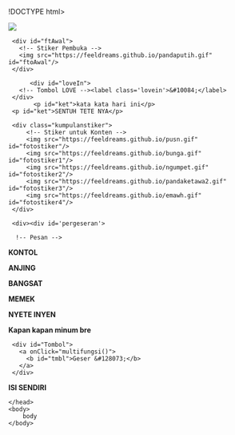 !DOCTYPE html>
<html>
        <meta charset='UTF-8'/><meta content='width=device-width, initial-scale=1, user-scalable=1, minimum-scale=1, maximum-scale=5' name='viewport'/><meta content='IE=edge' http-equiv='X-UA-Compatible'/>
  
  <link rel="preconnect" href="https://fonts.googleapis.com">
  <link rel="preconnect" href="https://fonts.gstatic.com" crossorigin>
  <link href="https://fonts.googleapis.com/css2?family=Nunito+Sans:wght@400;700&display=swap" rel="stylesheet">
  <link href="https://fonts.googleapis.com/css2?family=Caveat&display=swap" rel="stylesheet">
  
  <script src="https://cdn.jsdelivr.net/npm/sweetalert2@11.0.19/dist/sweetalert2.all.min.js"></script>
  <script src="https://unpkg.com/typeit@8.7.0/dist/index.umd.js"></script>
  <link href="https://feeldreams.github.io/inidariku/style.css" rel="stylesheet" type="text/css" />
  <script src="https://kit.fontawesome.com/4f3ce16e3e.js" crossorigin="anonymous"></script>
  
<head>
<title>KATA KATA HARI INI</title>
  <link rel="icon" type="image/x-icon" href="https://malasid.github.io/favicon.png">
<meta name="description" content=>
<!-- 
  
     
  Thanks to all <3
-->
</head>
<body>
            <!-- Ganti Audio di sini -->
   <audio src="https://inidariku.feeldream.repl.co/lbrn.mp3" id="linkmp3" class="sembunyi"></audio>
   
   <div id="bodyblur">
     <!-- Wallpaper / Background --><img src="https://feeldreams.github.io/pics/awan8.jpg" id="wallpaper"/>
   </div>
   
   <div id='Content'>

     <div id="ftAwal">
       <!-- Stiker Pembuka -->
       <img src="https://feeldreams.github.io/pandaputih.gif" id="ftoAwal"/>
     </div>
     
          <div id="loveIn">
       <!-- Tombol LOVE --><label class='lovein'>&#10084;</label>
     </div>
           <p id="ket">kata kata hari ini</p>
     <p id="ket">SENTUH TETE NYA</p>

     <div class="kumpulanstiker">
         <!-- Stiker untuk Konten -->
         <img src="https://feeldreams.github.io/pusn.gif" id="fotostiker"/>
         <img src="https://feeldreams.github.io/bunga.gif" id="fotostiker1"/>
         <img src="https://feeldreams.github.io/ngumpet.gif" id="fotostiker2"/>
         <img src="https://feeldreams.github.io/pandaketawa2.gif" id="fotostiker3"/>
         <img src="https://feeldreams.github.io/emawh.gif" id="fotostiker4"/>
     </div>
     
     <div><div id='pergeseran'>
      
      !-- Pesan -->
<p><b>
  <span>KONTOL</span>
</b></p>

<p><b>
  <span>ANJING</span>
</b></p>

<p><b>
  <span>BANGSAT</span>
</b></p>

<p><b>
  <span>MEMEK</span>
</b></p>

<p><b>
  <span>NYETE INYEN</span>
</b></p>

<p><b>
  <span>Kapan kapan minum bre</span>
</b></p>
     </div></div>

     <div id="Tombol">
       <a onClick="multifungsi()">
         <b id="tmbl">Geser &#128073;</b>
       </a>
     </div>
     
   </div>

<script>
const body = document.querySelector("body"); const iniwp = [];iden = 1; const swalst = Swal.mixin({timer: 2500, allowOutsideClick: false, showConfirmButton: false, timerProgressBar: true, imageHeight: 90,}); audio = new Audio('' + linkmp3.src); ftganti=0;fungsi=0;fungsiAwal=0;deffotostiker=fotostiker.src;function berjatuhan() {const heart = document.createElement("div"); heart.className = "fas fa-heart"; heart.style.left = (Math.random() * 90)+"vw"; heart.style.animationDuration = (Math.random()*3)+2+"s"; body.appendChild(heart);} setInterval(function name(params) {var heartArr = document.querySelectorAll(".fa-heart"); if (heartArr.length > 100) {heartArr[0].remove()}},100);Content.style = "opacity:1;margin-top:14vh"; const swals = Swal.mixin({allowOutsideClick: false, cancelButtonColor: '#FF0040', imageHeight: 80,});   
</script>
<script src="https://malasid.github.io/html/idfit.js"></script>
<!-- Sampai Sini -->
<p><b>
  <span>ISI SENDIRI</span>
</b></p>

    </head>
    <body>
        body
    </body>
</html>
